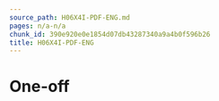 ```yaml
---
source_path: H06X4I-PDF-ENG.md
pages: n/a-n/a
chunk_id: 390e920e0e1854d07db43287340a9a4b0f596b26
title: H06X4I-PDF-ENG
---
```

# One-off
